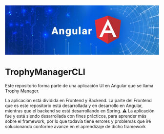 <img src="https://github.com/gonzalo16/TrophyManagerCLI/blob/main/Angular_banner.jpg" align="center"></img>
# TrophyManagerCLI
Este  repositorio forma parte de una aplicación UI en Angular que se llama Trophy Manager.

La aplicación está dividida en Frontend y Backend. La parte del Frontend que es este repositorio está desarrollada y en desarrollo en Angular, mientras que el backend se está desarrollando
en Spring.
⚠️ La aplicación fue y está siendo desarrollada con fines prácticos, para aprender más sobre el framework, por lo que todavía tiene errores y problemas que iré 
solucionando conforme avanze en el aprendizaje de dicho framework
